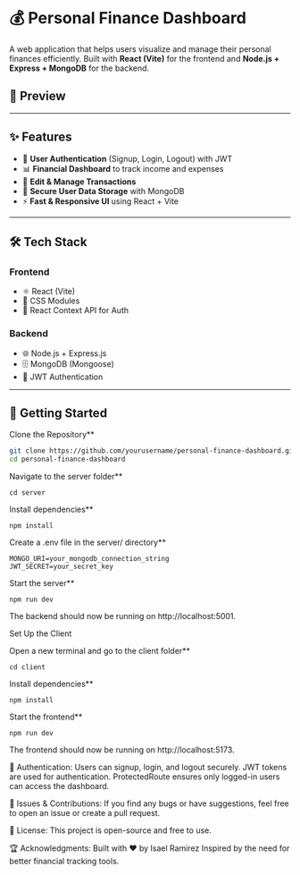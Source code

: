 # 💰 Personal Finance Dashboard
A web application that helps users visualize and manage their personal finances efficiently. Built with **React (Vite)** for the frontend and **Node.js + Express + MongoDB** for the backend.

## 📸 Preview


---

## ✨ Features
- 🔐 **User Authentication** (Signup, Login, Logout) with JWT
- 📊 **Financial Dashboard** to track income and expenses
- 📝 **Edit & Manage Transactions**
- 📁 **Secure User Data Storage** with MongoDB
- ⚡ **Fast & Responsive UI** using React + Vite

---

## 🛠️ Tech Stack
### **Frontend**
- ⚛️ React (Vite)
- 🎨 CSS Modules
- 🔄 React Context API for Auth

### **Backend**
- 🌐 Node.js + Express.js
- 🗄️ MongoDB (Mongoose)
- 🔐 JWT Authentication

---

## 🚀 Getting Started
Clone the Repository**
```bash
git clone https://github.com/yourusername/personal-finance-dashboard.git
cd personal-finance-dashboard
```

Navigate to the server folder**
```
cd server
```
Install dependencies**
```
npm install
```
Create a .env file in the server/ directory**
```
MONGO_URI=your_mongodb_connection_string
JWT_SECRET=your_secret_key
```
Start the server**
```
npm run dev
```

The backend should now be running on http://localhost:5001.


Set Up the Client

Open a new terminal and go to the client folder**
```
cd client
```
Install dependencies**
```
npm install
```
Start the frontend**
```
npm run dev
```
The frontend should now be running on http://localhost:5173.

🔑 Authentication:
Users can signup, login, and logout securely.
JWT tokens are used for authentication.
ProtectedRoute ensures only logged-in users can access the dashboard.

🐛 Issues & Contributions:
If you find any bugs or have suggestions, feel free to open an issue or create a pull request.

📄 License:
This project is open-source and free to use.

🏆 Acknowledgments:
Built with ❤️ by Isael Ramirez
Inspired by the need for better financial tracking tools.


